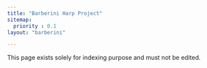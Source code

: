 ```yaml
---
title: "Barberini Harp Project"
sitemap:
  priority : 0.1
layout: "barberini"

---
```

This page exists solely for indexing purpose and must not be edited.
